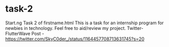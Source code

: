 # task-2
Start.ng Task 2 of firstname.html 
This is a task for an internship program for newbies in technology. Feel free to aid/review my project.
Twitter-FlutterWave Post - https://twitter.com/SkyC0der_/status/1164457708713631745?s=20
